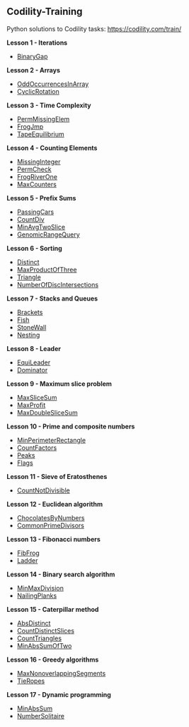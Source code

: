 Codility-Training
-----------------

Python solutions to Codility tasks: https://codility.com/train/

**Lesson 1 - Iterations**

 - [BinaryGap](https://github.com/Dineshkarthik/codility_training/blob/master/Lesson%2001%20-%20Iterations/binary_gap.py)

**Lesson 2 - Arrays**

 - [OddOccurrencesInArray](https://github.com/Dineshkarthik/codility_training/blob/master/Lesson%2002%20-%20Arrays/oddrecurenceinarray.py)
 -  [CyclicRotation](https://github.com/Dineshkarthik/codility_training/blob/master/Lesson%2002%20-%20Arrays/cyclicrotation.py)

**Lesson 3 - Time Complexity**

 - [PermMissingElem](https://github.com/Dineshkarthik/codility_training/blob/master/Lesson%2003%20-%20Time%20Complexity/perm_missing_element.py)
 - [FrogJmp](https://github.com/Dineshkarthik/codility_training/blob/master/Lesson%2003%20-%20Time%20Complexity/frog_jumps.py)
 - [TapeEquilibrium](https://github.com/Dineshkarthik/codility_training/blob/master/Lesson%2003%20-%20Time%20Complexity/tape_equi.py)

**Lesson 4 - Counting Elements**

 - [MissingInteger](https://github.com/Dineshkarthik/codility_training/blob/master/Lesson%2004%20-%20Counting%20Elements/missing_smallest_possible_int.py)
 - [PermCheck](https://github.com/Dineshkarthik/codility_training/blob/master/Lesson%2004%20-%20Counting%20Elements/check_permutation.py)
 - [FrogRiverOne](https://github.com/Dineshkarthik/codility_training/blob/master/Lesson%2004%20-%20Counting%20Elements/frog_river_one.py)
 - [MaxCounters](https://github.com/Dineshkarthik/codility_training/blob/master/Lesson%2004%20-%20Counting%20Elements/max_counters.py)

**Lesson 5 - Prefix Sums**

 - [PassingCars](https://github.com/Dineshkarthik/codility_training/blob/master/Lesson%2005%20-%20Prefix%20Sums/passing_cars.py)
 - [CountDiv](https://github.com/Dineshkarthik/codility_training/blob/master/Lesson%2005%20-%20Prefix%20Sums/count_div.py)
 - [MinAvgTwoSlice](https://github.com/Dineshkarthik/codility_training/blob/master/Lesson%2005%20-%20Prefix%20Sums/min_avg_two_slice.py)
 - [GenomicRangeQuery](https://github.com/Dineshkarthik/codility_training/blob/master/Lesson%2005%20-%20Prefix%20Sums/genomic_range_query.py)

**Lesson 6 - Sorting**

 - [Distinct](https://github.com/Dineshkarthik/codility_training/blob/master/Lesson%2006%20-%20Sorting/distinct.py)
 - [MaxProductOfThree](https://github.com/Dineshkarthik/codility_training/blob/master/Lesson%2006%20-%20Sorting/max_product_of_three.py)
 - [Triangle](https://github.com/Dineshkarthik/codility_training/blob/master/Lesson%2006%20-%20Sorting/triangle.py)
 - [NumberOfDiscIntersections](https://github.com/Dineshkarthik/codility_training/blob/master/Lesson%2006%20-%20Sorting/num_of_disc_intersections.py)

**Lesson 7 - Stacks and Queues**

 - [Brackets](https://github.com/Dineshkarthik/codility_training/blob/master/Lesson%2007%20-%20Stacks%20and%20Queues/brackets.py)
 - [Fish](https://github.com/Dineshkarthik/codility_training/blob/master/Lesson%2007%20-%20Stacks%20and%20Queues/fish.py)
 - [StoneWall](https://github.com/Dineshkarthik/codility_training/blob/master/Lesson%2007%20-%20Stacks%20and%20Queues/stone_wall.py)
 - [Nesting](https://github.com/Dineshkarthik/codility_training/blob/master/Lesson%2007%20-%20Stacks%20and%20Queues/nesting.py)
 
**Lesson 8 - Leader**

 - [EquiLeader](https://github.com/Dineshkarthik/codility_training/blob/master/Lesson%2008%20-%20Leader/equi_leader.py)
 - [Dominator](https://github.com/Dineshkarthik/codility_training/blob/master/Lesson%2008%20-%20Leader/dominator.py)

**Lesson 9 - Maximum slice problem**

 - [MaxSliceSum](https://github.com/Dineshkarthik/codility_training/blob/master/Lesson%2009%20-%20Maximum%20slice%20problem/max_slice_sum.py)
 - [MaxProfit](https://github.com/Dineshkarthik/codility_training/blob/master/Lesson%2009%20-%20Maximum%20slice%20problem/max_profit.py)
 - [MaxDoubleSliceSum](https://github.com/Dineshkarthik/codility_training/blob/master/Lesson%2009%20-%20Maximum%20slice%20problem/max_double_slice_sum.py)

**Lesson 10 - Prime and composite numbers**

 - [MinPerimeterRectangle](https://github.com/Dineshkarthik/codility_training/blob/master/Lesson%2010%20-%20Prime%20and%20composite%20numbers/min_perimeter_rectangle.py)
 - [CountFactors](https://github.com/Dineshkarthik/codility_training/blob/master/Lesson%2010%20-%20Prime%20and%20composite%20numbers/count_factors.py)
 - [Peaks](https://github.com/Dineshkarthik/codility_training/blob/master/Lesson%2010%20-%20Prime%20and%20composite%20numbers/peaks.py)
 - [Flags](https://github.com/Dineshkarthik/codility_training/blob/master/Lesson%2010%20-%20Prime%20and%20composite%20numbers/flags.py)

**Lesson 11 - Sieve of Eratosthenes**

 - [CountNotDivisible](https://github.com/Dineshkarthik/codility_training/blob/master/Lesson%2011%20-%20Sieve%20of%20Eratosthenes/count_not_divisible.py)

**Lesson 12 - Euclidean algorithm**

 - [ChocolatesByNumbers](https://github.com/Dineshkarthik/codility_training/blob/master/Lesson%2012%20-%20Euclidean%20algorithm/chocolates_by_numbers.py)
 - [CommonPrimeDivisors](https://github.com/Dineshkarthik/codility_training/blob/master/Lesson%2012%20-%20Euclidean%20algorithm/common_prime_divisors.py)

**Lesson 13 - Fibonacci numbers**

 - [FibFrog](https://github.com/Dineshkarthik/codility_training/blob/master/Lesson%2013%20-%20Fibonacci%20numbers/fib_frog.py)
 - [Ladder](https://github.com/Dineshkarthik/codility_training/blob/master/Lesson%2013%20-%20Fibonacci%20numbers/ladder.py)

**Lesson 14 - Binary search algorithm**

 - [MinMaxDivision](https://github.com/Dineshkarthik/codility_training/blob/master/Lesson%2014%20-%20Binary%20search%20algorithm/min_max_division.py)
 - [NailingPlanks](https://github.com/Dineshkarthik/codility_training/blob/master/Lesson%2014%20-%20Binary%20search%20algorithm/nailing_planks.py)

**Lesson 15 - Caterpillar method**

 - [AbsDistinct](https://github.com/Dineshkarthik/codility_training/blob/master/Lesson%2015%20-%20Caterpillar%20method/abs_distinct.py)
 - [CountDistinctSlices](https://github.com/Dineshkarthik/codility_training/blob/master/Lesson%2015%20-%20Caterpillar%20method/count_distinct_slices.py)
 - [CountTriangles](https://github.com/Dineshkarthik/codility_training/blob/master/Lesson%2015%20-%20Caterpillar%20method/count_triangles.py)
 - [MinAbsSumOfTwo](https://github.com/Dineshkarthik/codility_training/blob/master/Lesson%2015%20-%20Caterpillar%20method/min_abs_sum_of_two.py)

**Lesson 16 - Greedy algorithms**

 - [MaxNonoverlappingSegments](https://github.com/Dineshkarthik/codility_training/blob/master/Lesson%2016%20-%20Greedy%20algorithms/max_nonoverlapping_segments.py)
 - [TieRopes](https://github.com/Dineshkarthik/codility_training/blob/master/Lesson%2016%20-%20Greedy%20algorithms/tie_ropes.py)

**Lesson 17 - Dynamic programming**

 - [MinAbsSum](https://github.com/Dineshkarthik/codility_training/blob/master/Lesson%2017%20-%20Dynamic%20programming/min_abs_sum.py)
 - [NumberSolitaire](https://github.com/Dineshkarthik/codility_training/blob/master/Lesson%2017%20-%20Dynamic%20programming/number_solitaire.py)